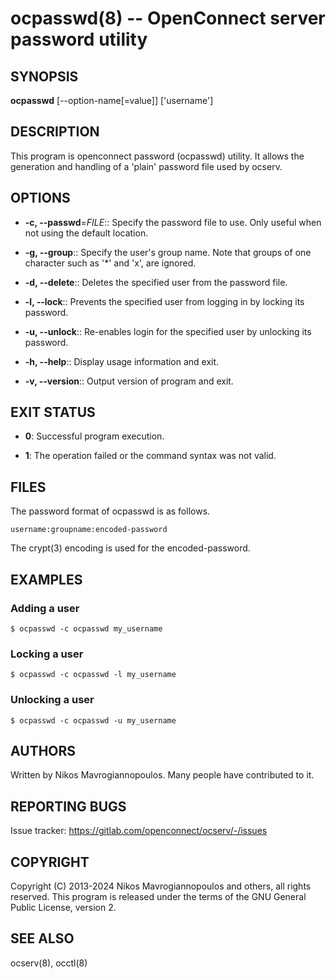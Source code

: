 # ocpasswd(8) -- OpenConnect server password utility

## SYNOPSIS
**ocpasswd** [--option-name[=value]] ['username']


## DESCRIPTION
This  program is openconnect password (ocpasswd) utility. It allows the generation
and handling of a 'plain' password file used by ocserv.

## OPTIONS

  * **-c, --passwd**=_FILE_::
    Specify the password file to use. Only useful when not using the default
    location.

  * **-g, --group**::
    Specify the user's group name. Note that groups of one character such as
    '*' and 'x', are ignored.

  * **-d, --delete**::
    Deletes the specified user from the password file.

  * **-l, --lock**::
    Prevents the specified user from logging in by locking its password.

  * **-u, --unlock**::
    Re-enables login for the specified user by unlocking its password.

  * **-h, --help**::
    Display usage information and exit.

  * **-v, --version**::
    Output version of program and exit.

## EXIT STATUS

  * **0**:
    Successful program execution.

  * **1**:
    The operation failed or the command syntax was not valid.

## FILES
The password format of ocpasswd is as follows.

    username:groupname:encoded-password

The crypt(3) encoding is used for the encoded-password.

## EXAMPLES

### Adding a user

    $ ocpasswd -c ocpasswd my_username

### Locking a user

    $ ocpasswd -c ocpasswd -l my_username

### Unlocking a user

    $ ocpasswd -c ocpasswd -u my_username

## AUTHORS
Written by Nikos Mavrogiannopoulos. Many people have contributed to it.

## REPORTING BUGS
Issue tracker: https://gitlab.com/openconnect/ocserv/-/issues

## COPYRIGHT
Copyright (C) 2013-2024 Nikos Mavrogiannopoulos and others, all rights reserved.
This program is released under the terms of the GNU General Public License, version 2.

## SEE ALSO

ocserv(8), occtl(8)
